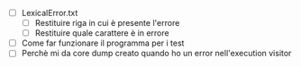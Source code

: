 - [ ] LexicalError.txt
    - [ ] Restituire riga in cui è presente l'errore
    - [ ] Restituire quale carattere è in errore
- [ ] Come far funzionare il programma per i test
- [ ] Perchè mi da core dump creato quando ho un error nell'execution visitor
